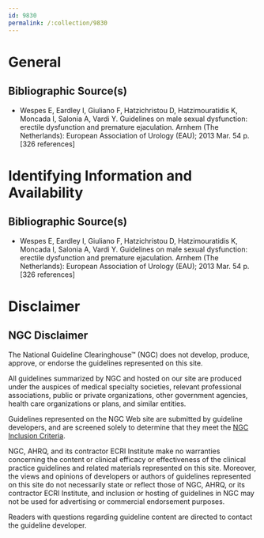 ```yaml
---
id: 9830
permalink: /:collection/9830
---
```


# General

## Bibliographic Source(s)

- Wespes E, Eardley I, Giuliano F, Hatzichristou D, Hatzimouratidis K, Moncada I, Salonia A, Vardi Y. Guidelines on male sexual dysfunction: erectile dysfunction and premature ejaculation. Arnhem (The Netherlands): European Association of Urology (EAU); 2013 Mar. 54 p. [326 references]

# Identifying Information and Availability

## Bibliographic Source(s)

- Wespes E, Eardley I, Giuliano F, Hatzichristou D, Hatzimouratidis K, Moncada I, Salonia A, Vardi Y. Guidelines on male sexual dysfunction: erectile dysfunction and premature ejaculation. Arnhem (The Netherlands): European Association of Urology (EAU); 2013 Mar. 54 p. [326 references]

# Disclaimer

## NGC Disclaimer

The National Guideline Clearinghouse™ (NGC) does not develop, produce, approve, or endorse the guidelines represented on this site.

All guidelines summarized by NGC and hosted on our site are produced under the auspices of medical specialty societies, relevant professional associations, public or private organizations, other government agencies, health care organizations or plans, and similar entities.

Guidelines represented on the NGC Web site are submitted by guideline developers, and are screened solely to determine that they meet the [NGC Inclusion Criteria](/help-and-about/summaries/inclusion-criteria).

NGC, AHRQ, and its contractor ECRI Institute make no warranties concerning the content or clinical efficacy or effectiveness of the clinical practice guidelines and related materials represented on this site. Moreover, the views and opinions of developers or authors of guidelines represented on this site do not necessarily state or reflect those of NGC, AHRQ, or its contractor ECRI Institute, and inclusion or hosting of guidelines in NGC may not be used for advertising or commercial endorsement purposes.

Readers with questions regarding guideline content are directed to contact the guideline developer.

